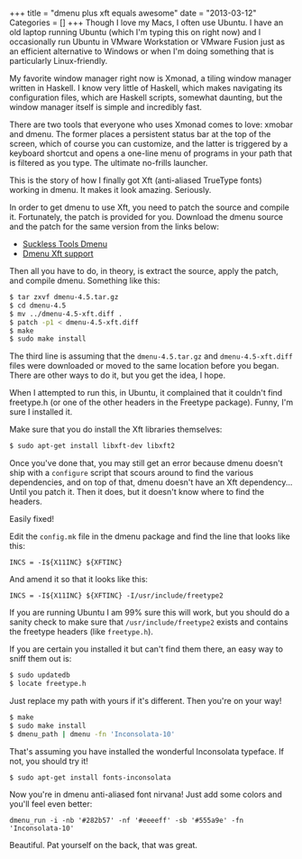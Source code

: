+++
title = "dmenu plus xft equals awesome"
date = "2013-03-12"
Categories = []
+++
Though I love my Macs, I often use Ubuntu. I have an old laptop running Ubuntu 
(which I'm typing this on right now) and I occasionally run Ubuntu in VMware 
Workstation or VMware Fusion just as an efficient alternative to Windows or 
when I'm doing something that is particularly Linux-friendly.

My favorite window manager right now is Xmonad, a tiling window manager 
written in Haskell. I know very little of Haskell, which makes navigating its 
configuration files, which are Haskell scripts, somewhat daunting, but the 
window manager itself is simple and incredibly fast.

There are two tools that everyone who uses Xmonad comes to love: xmobar and 
dmenu. The former places a persistent status bar at the top of the screen, 
which of course you can customize, and the latter is triggered by a keyboard 
shortcut and opens a one-line menu of programs in your path that is filtered 
as you type. The ultimate no-frills launcher.

This is the story of how I finally got Xft (anti-aliased TrueType fonts) 
working in dmenu. It makes it look amazing. Seriously.<!--more-->

In order to get dmenu to use Xft, you need to patch the source and compile it. 
Fortunately, the patch is provided for you. Download the dmenu source and the 
patch for the same version from the links below:

* [Suckless Tools Dmenu](http://tools.suckless.org/dmenu/)
* [Dmenu Xft support](http://tools.suckless.org/dmenu/patches/xft)

Then all you have to do, in theory, is extract the source, apply the patch, 
and compile dmenu. Something like this:

``` bash
$ tar zxvf dmenu-4.5.tar.gz
$ cd dmenu-4.5
$ mv ../dmenu-4.5-xft.diff .
$ patch -p1 < dmenu-4.5-xft.diff
$ make
$ sudo make install
```

The third line is assuming that the `dmenu-4.5.tar.gz` and 
`dmenu-4.5-xft.diff` files were downloaded or moved to the same location 
before you began. There are other ways to do it, but you get the idea, I hope.

When I attempted to run this, in Ubuntu, it complained that it couldn't find 
freetype.h (or one of the other headers in the Freetype package). Funny, I'm 
sure I installed it.

Make sure that you do install the Xft libraries themselves:

``` bash
$ sudo apt-get install libxft-dev libxft2
```

Once you've done that, you may still get an error because dmenu doesn't ship 
with a `configure` script that scours around to find the various dependencies, 
and on top of that, dmenu doesn't have an Xft dependency... Until you patch 
it. Then it does, but it doesn't know where to find the headers.

Easily fixed!

Edit the `config.mk` file in the dmenu package and find the line that looks 
like this:

```
INCS = -I${X11INC} ${XFTINC}
```

And amend it so that it looks like this:

```
INCS = -I${X11INC} ${XFTINC} -I/usr/include/freetype2
```

If you are running Ubuntu I am 99% sure this will work, but you should do a 
sanity check to make sure that `/usr/include/freetype2` exists and contains 
the freetype headers (like `freetype.h`).

If you are certain you installed it but can't find them there, an easy way to 
sniff them out is:

``` bash
$ sudo updatedb
$ locate freetype.h
```

Just replace my path with yours if it's different. Then you're on your way!

``` bash
$ make
$ sudo make install
$ dmenu_path | dmenu -fn 'Inconsolata-10'
```

That's assuming you have installed the wonderful Inconsolata typeface. If not, 
you should try it!

``` bash
$ sudo apt-get install fonts-inconsolata
```

Now you're in dmenu anti-aliased font nirvana! Just add some colors and you'll 
feel even better:

```
dmenu_run -i -nb '#282b57' -nf '#eeeeff' -sb '#555a9e' -fn 'Inconsolata-10'
```

Beautiful. Pat yourself on the back, that was great.
